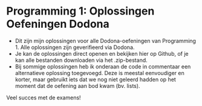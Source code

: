 # Programming 1: Oplossingen Oefeningen Dodona
- Dit zijn mijn oplossingen voor alle Dodona-oefeningen van Programming 1. Alle oplossingen zijn geverifieerd via Dodona.
- Je kan de oplossingen direct openen en bekijken hier op Github, of je kan alle bestanden downloaden via het .zip-bestand.
- Bij sommige oplossingen heb ik onderaan de code in commentaar een alternatieve oplossing toegevoegd. Deze is meestal eenvoudiger en korter, maar gebruikt iets dat we nog niet geleerd hadden op het moment dat de oefening aan bod kwam (bv. lists).

Veel succes met de examens!
